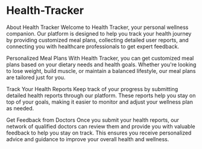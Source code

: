 # Health-Tracker
About Health Tracker
Welcome to Health Tracker, your personal wellness companion. Our platform is designed to help you track your health journey by providing customized meal plans, collecting detailed user reports, and connecting you with healthcare professionals to get expert feedback.

Personalized Meal Plans
With Health Tracker, you can get customized meal plans based on your dietary needs and health goals. Whether you're looking to lose weight, build muscle, or maintain a balanced lifestyle, our meal plans are tailored just for you.

Track Your Health Reports
Keep track of your progress by submitting detailed health reports through our platform. These reports help you stay on top of your goals, making it easier to monitor and adjust your wellness plan as needed.

Get Feedback from Doctors
Once you submit your health reports, our network of qualified doctors can review them and provide you with valuable feedback to help you stay on track. This ensures you receive personalized advice and guidance to improve your overall health and wellness.

